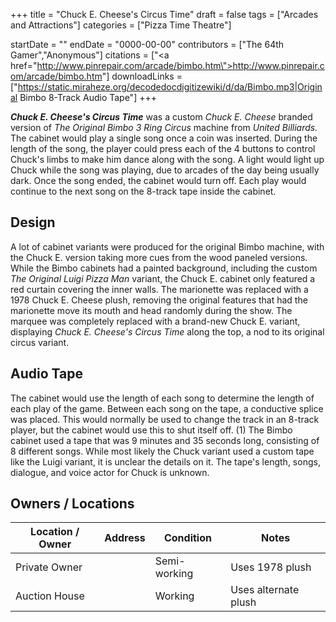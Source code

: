 +++
title = "Chuck E. Cheese's Circus Time"
draft = false
tags = ["Arcades and Attractions"]
categories = ["Pizza Time Theatre"]


startDate = ""
endDate = "0000-00-00"
contributors = ["The 64th Gamer","Anonymous"]
citations = ["<a href=\"http://www.pinrepair.com/arcade/bimbo.htm\">http://www.pinrepair.com/arcade/bimbo.htm</a>"]
downloadLinks = ["https://static.miraheze.org/decodedocdigitizewiki/d/da/Bimbo.mp3|Original Bimbo 8-Track Audio Tape"]
+++

***Chuck E. Cheese's Circus Time*** was a custom *Chuck E. Cheese* branded version of *The Original Bimbo 3 Ring Circus* machine from *United Billiards.* The cabinet would play a single song once a coin was inserted. During the length of the song, the player could press each of the 4 buttons to control Chuck's limbs to make him dance along with the song. A light would light up Chuck while the song was playing, due to arcades of the day being usually dark. Once the song ended, the cabinet would turn off. Each play would continue to the next song on the 8-track tape inside the cabinet.

## Design

A lot of cabinet variants were produced for the original Bimbo machine, with the Chuck E. version taking more cues from the wood paneled versions. While the Bimbo cabinets had a painted background, including the custom *The Original Luigi Pizza Man* variant, the Chuck E. cabinet only featured a red curtain covering the inner walls. The marionette was replaced with a 1978 Chuck E. Cheese plush, removing the original features that had the marionette move its mouth and head randomly during the show. The marquee was completely replaced with a brand-new Chuck E. variant, displaying *Chuck E. Cheese's Circus Time* along the top, a nod to its original circus variant.

## Audio Tape

The cabinet would use the length of each song to determine the length of each play of the game. Between each song on the tape, a conductive splice was placed. This would normally be used to change the track in an 8-track player, but the cabinet would use this to shut itself off. (1) The Bimbo cabinet used a tape that was 9 minutes and 35 seconds long, consisting of 8 different songs. While most likely the Chuck variant used a custom tape like the Luigi variant, it is unclear the details on it. The tape's length, songs, dialogue, and voice actor for Chuck is unknown.

## Owners / Locations

| Location / Owner | Address | Condition    | Notes                |
|------------------|---------|--------------|----------------------|
| Private Owner    |         | Semi-working | Uses 1978 plush      |
| Auction House    |         | Working      | Uses alternate plush |